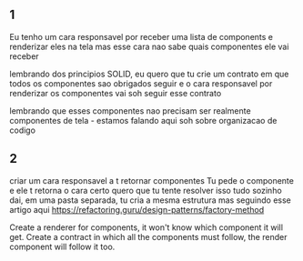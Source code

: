 ## 1

Eu tenho um cara responsavel por receber uma lista de components e renderizar eles na tela
mas esse cara nao sabe quais componentes ele vai receber

lembrando dos principios SOLID, eu quero que tu crie um contrato em que todos os componentes sao obrigados seguir
e o cara responsavel por renderizar os componentes vai soh seguir esse contrato

lembrando que esses componentes nao precisam ser realmente componentes de tela - estamos falando aqui soh sobre organizacao de codigo


## 2 
criar um cara responsavel a t retornar componentes
Tu pede o componente e ele t retorna o cara certo
quero que tu tente resolver isso tudo sozinho
dai, em uma pasta separada, tu cria a mesma estrutura mas seguindo esse artigo aqui
https://refactoring.guru/design-patterns/factory-method




Create a renderer for components, it won't know which component it will get.
Create a contract in which all the components must follow, the render component will follow it too.